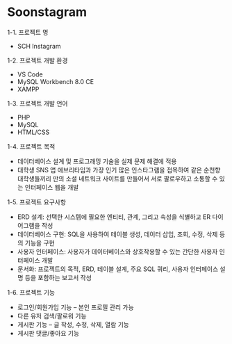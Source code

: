 # Soonstagram

1-1. 프로젝트 명
-	<Soonstagram> SCH Instagram

1-2. 프로젝트 개발 환경
-	VS Code
-	MySQL Workbench 8.0 CE
-	XAMPP

1-3. 프로젝트 개발 언어
-	PHP
-	MySQL
-	HTML/CSS

1-4. 프로젝트 목적
-	데이터베이스 설계 및 프로그래밍 기술을 실제 문제 해결에 적용
-	대학생 SNS 앱 에브리타임과 가장 인기 많은 인스타그램을 접목하여 같은 순천향 대학생들끼리 만의 소셜 네트워크 사이트를 만들어서 서로 팔로우하고 소통할 수 있는 인터페이스 웹을 개발 

1-5. 프로젝트 요구사항
-	ERD 설계: 선택한 시스템에 필요한 엔티티, 관계, 그리고 속성을 식별하고 ER 다이어그램을 작성
-	데이터베이스 구현: SQL을 사용하여 테이블 생성, 데이터 삽입, 조회, 수정, 삭제 등의 기능을 구현
-	사용자 인터페이스: 사용자가 데이터베이스와 상호작용할 수 있는 간단한 사용자 인터페이스 개발
-	문서화: 프로젝트의 목적, ERD, 테이블 설계, 주요 SQL 쿼리, 사용자 인터페이스 설명 등을 포함하는 보고서 작성

1-6. 프로젝트 기능
-	로그인/회원가입 기능 – 본인 프로필 관리 가능
-	다른 유저 검색/팔로워 기능
-	게시판 기능 – 글 작성, 수정, 삭제, 열람 기능
-	게시판 댓글/좋아요 기능
